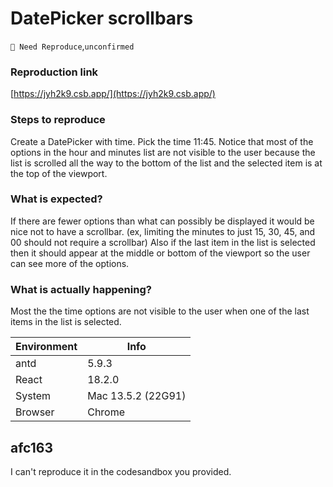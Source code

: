 # DatePicker scrollbars

`🤔 Need Reproduce`,`unconfirmed`

### Reproduction link

[https://jyh2k9.csb.app/](https://jyh2k9.csb.app/)

### Steps to reproduce

Create a DatePicker with time. Pick the time 11:45. Notice that most of the options in the hour and minutes list are not visible to the user because the list is scrolled all the way to the bottom of the list and the selected item is at the top of the viewport.

### What is expected?

If there are fewer options than what can possibly be displayed it would be nice not to have a scrollbar. (ex, limiting the minutes to just 15, 30, 45, and 00 should not require a scrollbar) Also if the last item in the list is selected then it should appear at the middle or bottom of the viewport so the user can see more of the options.

### What is actually happening?

Most the the time options are not visible to the user when one of the last items in the list is selected.

| Environment | Info               |
| ----------- | ------------------ |
| antd        | 5.9.3              |
| React       | 18.2.0             |
| System      | Mac 13.5.2 (22G91) |
| Browser     | Chrome             |

<!-- generated by ant-design-issue-helper. DO NOT REMOVE -->

## afc163

I can't reproduce it in the codesandbox you provided.
